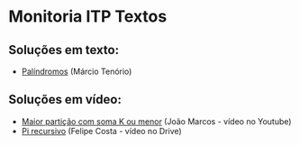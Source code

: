 # Monitoria ITP Textos
## Soluções em texto:
- [Palíndromos](./palindromo.md) (Márcio Tenório)

## Soluções em vídeo:
- [Maior partição com soma K ou menor](https://youtu.be/839-Zja5jgg) (João Marcos - vídeo no Youtube)
- [Pi recursivo](https://drive.google.com/file/d/1_NJFAjZLNfpeagWMnUXvUGkyfe8dZqmR/view?usp=sharing) (Felipe Costa - vídeo no Drive)
